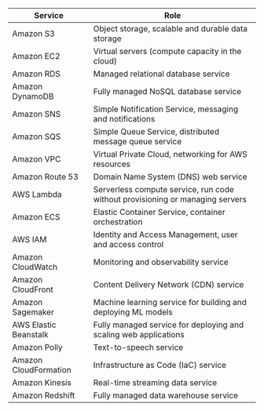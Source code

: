 | Service               | Role                                                                          |
| --------------------- | ----------------------------------------------------------------------------- |
| Amazon S3             | Object storage, scalable and durable data storage                             |
| Amazon EC2            | Virtual servers (compute capacity in the cloud)                               |
| Amazon RDS            | Managed relational database service                                           |
| Amazon DynamoDB       | Fully managed NoSQL database service                                          |
| Amazon SNS            | Simple Notification Service, messaging and notifications                      |
| Amazon SQS            | Simple Queue Service, distributed message queue service                       |
| Amazon VPC            | Virtual Private Cloud, networking for AWS resources                           |
| Amazon Route 53       | Domain Name System (DNS) web service                                          |
| AWS Lambda            | Serverless compute service, run code without provisioning or managing servers |
| Amazon ECS            | Elastic Container Service, container orchestration                            |
| AWS IAM               | Identity and Access Management, user and access control                       |
| Amazon CloudWatch     | Monitoring and observability service                                          |
| Amazon CloudFront     | Content Delivery Network (CDN) service                                        |
| Amazon Sagemaker      | Machine learning service for building and deploying ML models                 |
| AWS Elastic Beanstalk | Fully managed service for deploying and scaling web applications              |
| Amazon Polly          | Text-to-speech service                                                        |
| Amazon CloudFormation | Infrastructure as Code (IaC) service                                          |
| Amazon Kinesis        | Real-time streaming data service                                              |
| Amazon Redshift       | Fully managed data warehouse service                                          |


